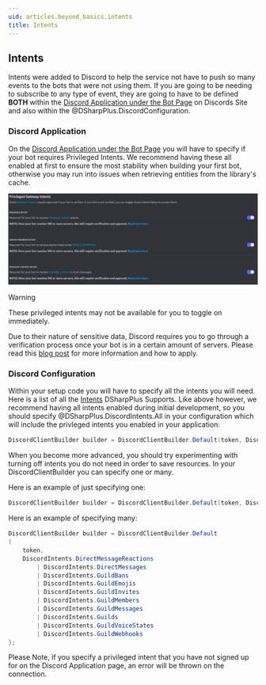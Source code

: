 ```yaml
---
uid: articles.beyond_basics.intents
title: Intents
---
```


## Intents

Intents were added to Discord to help the service not have to push so many events to the bots that were not using them.
If you are going to be needing to subscribe to any type of event, they are going to have to be defined **BOTH** within
the [Discord Application under the Bot Page][0] on Discords Site and also within the @DSharpPlus.DiscordConfiguration.

### Discord Application

On the [Discord Application under the Bot Page][0] you will have to specify if your bot requires Privileged Intents. We
recommend having these all enabled at first to ensure the most stability when building your first bot, otherwise you may
run into issues when retrieving entities from the library's cache.

![Bot Page][1]

>[!WARNING]
> These privileged intents may not be available for you to toggle on immediately.
>
> Due to their nature of sensitive data, Discord requires you to go through a verification process once your bot is in a
> certain amount of servers. Please read this [blog post][2] for more information and how to apply.

### Discord Configuration

Within your setup code you will have to specify all the intents you will need. Here is a list of
all the [Intents][3] DSharpPlus Supports. Like above however, we recommend having all intents
enabled during initial development, so you should specify @DSharpPlus.DiscordIntents.All in your configuration which will include the
privleged intents you enabled in your application:

```csharp
DiscordClientBuilder builder = DiscordClientBuilder.Default(token, DiscordIntents.All);
```

When you become more advanced, you should try experimenting with turning off intents you do not need in order to save
resources. In your DiscordClientBuilder you can specify one or many.

Here is an example of just specifying one:

```csharp
DiscordClientBuilder builder = DiscordClientBuilder.Default(token, DiscordIntents.GuildMessages);
```

Here is an example of specifying many:

```csharp
DiscordClientBuilder builder = DiscordClientBuilder.Default
(
    token, 
    DiscordIntents.DirectMessageReactions 
        | DiscordIntents.DirectMessages 
        | DiscordIntents.GuildBans 
        | DiscordIntents.GuildEmojis 
        | DiscordIntents.GuildInvites 
        | DiscordIntents.GuildMembers
        | DiscordIntents.GuildMessages
        | DiscordIntents.Guilds
        | DiscordIntents.GuildVoiceStates 
        | DiscordIntents.GuildWebhooks
};
```

Please Note, if you specify a privileged intent that you have not signed up
for on the Discord Application page, an error will be thrown on the connection.

<!-- LINKS -->
[0]: https://discord.com/developers/applications
[1]: ../../images/Intents.png
[2]: https://support.discord.com/hc/en-us/articles/360040720412-Bot-Verification-and-Data-Whitelisting
[3]: xref:DSharpPlus.DiscordIntents

